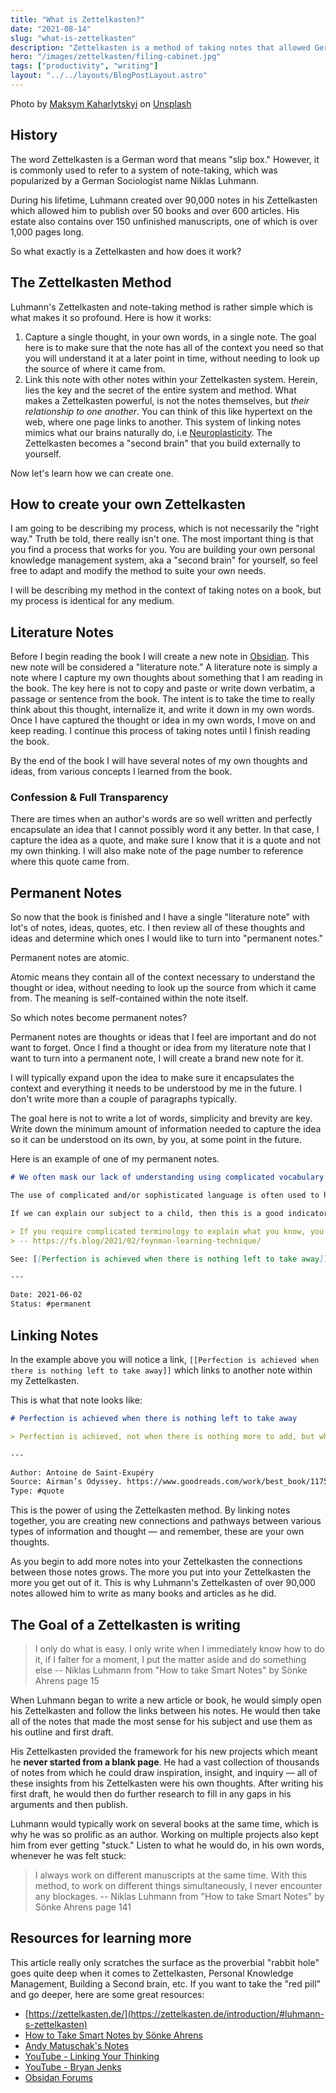 ```yaml
---
title: "What is Zettelkasten?"
date: "2021-08-14"
slug: "what-is-zettelkasten"
description: "Zettelkasten is a method of taking notes that allowed German Sociologist Niklas Lumann to publish over 50 books and 600 articles during his lifetime"
hero: "/images/zettelkasten/filing-cabinet.jpg"
tags: ["productivity", "writing"]
layout: "../../layouts/BlogPostLayout.astro"
---
```


Photo by <a href="https://unsplash.com/@qwitka?utm_source=unsplash&utm_medium=referral&utm_content=creditCopyText">Maksym Kaharlytskyi</a> on <a href="https://unsplash.com/s/photos/filing-cabinet?utm_source=unsplash&utm_medium=referral&utm_content=creditCopyText">Unsplash</a>

## History

The word Zettelkasten is a German word that means "slip box." However, it is commonly used to refer to a system of note-taking, which was popularized by a German Sociologist name Niklas Luhmann.

During his lifetime, Luhmann created over 90,000 notes in his Zettelkasten which allowed him to publish over 50 books and over 600 articles. His estate also contains over 150 unfinished manuscripts, one of which is over 1,000 pages long.

So what exactly is a Zettelkasten and how does it work?

## The Zettelkasten Method

Luhmann's Zettelkasten and note-taking method is rather simple which is what makes it so profound. Here is how it works:

1. Capture a single thought, in your own words, in a single note. The goal here is to make sure that the note has all of the context you need so that you will understand it at a later point in time, without needing to look up the source of where it came from.
2. Link this note with other notes within your Zettelkasten system. Herein, lies the key and the secret of the entire system and method. What makes a Zettelkasten powerful, is not the notes themselves, but _their relationship to one another_. You can think of this like hypertext on the web, where one page links to another. This system of linking notes mimics what our brains naturally do, i.e [Neuroplasticity](https://en.wikipedia.org/wiki/Neuroplasticity). The Zettelkasten becomes a "second brain" that you build externally to yourself.

Now let's learn how we can create one.

## How to create your own Zettelkasten

I am going to be describing my process, which is not necessarily the "right way." Truth be told, there really isn't one. The most important thing is that you find a process that works for you. You are building your own personal knowledge management system, aka a "second brain" for yourself, so feel free to adapt and modify the method to suite your own needs.

I will be describing my method in the context of taking notes on a book, but my process is identical for any medium.

## Literature Notes

Before I begin reading the book I will create a new note in [Obsidian](https://obsidian.md/). This new note will be considered a "literature note." A literature note is simply a note where I capture my own thoughts about something that I am reading in the book. The key here is not to copy and paste or write down verbatim, a passage or sentence from the book. The intent is to take the time to really think about this thought, internalize it, and write it down in my own words. Once I have captured the thought or idea in my own words, I move on and keep reading. I continue this process of taking notes until I finish reading the book.

By the end of the book I will have several notes of my own thoughts and ideas, from various concepts I learned from the book.

### Confession & Full Transparency

There are times when an author's words are so well written and perfectly encapsulate an idea that I cannot possibly word it any better. In that case, I capture the idea as a quote, and make sure I know that it is a quote and not my own thinking. I will also make note of the page number to reference where this quote came from.

## Permanent Notes

So now that the book is finished and I have a single "literature note" with lot's of notes, ideas, quotes, etc. I then review all of these thoughts and ideas and determine which ones I would like to turn into "permanent notes."

Permanent notes are atomic.

Atomic means they contain all of the context necessary to understand the thought or idea, without needing to look up the source from which it came from. The meaning is self-contained within the note itself.

So which notes become permanent notes?

Permanent notes are thoughts or ideas that I feel are important and do not want to forget. Once I find a thought or idea from my literature note that I want to turn into a permanent note, I will create a brand new note for it.

I will typically expand upon the idea to make sure it encapsulates the context and everything it needs to be understood by me in the future. I don't write more than a couple of paragraphs typically.

The goal here is not to write a lot of words, simplicity and brevity are key. Write down the minimum amount of information needed to capture the idea so it can be understood on its own, by you, at some point in the future.

Here is an example of one of my permanent notes.

```markdown
# We often mask our lack of understanding using complicated vocabulary and jargon

The use of complicated and/or sophisticated language is often used to hide the fact that we do not fully understand what we are talking about. Being able to speak in simple vocabulary, use simple illustrations, etc., demonstrates our full comprehension of a subject.

If we can explain our subject to a child, then this is a good indicator that we do not have any gaps in our understanding.

> If you require complicated terminology to explain what you know, you have no flexibility. When someone asks you a question, you can only repeat what you’ve already said.
> -- https://fs.blog/2021/02/feynman-learning-technique/

See: [[Perfection is achieved when there is nothing left to take away]]

---

Date: 2021-06-02
Status: #permanent
```

## Linking Notes

In the example above you will notice a link, `[[Perfection is achieved when there is nothing left to take away]]` which links to another note within my Zettelkasten.

This is what that note looks like:

```markdown
# Perfection is achieved when there is nothing left to take away

> Perfection is achieved, not when there is nothing more to add, but when there is nothing left to take away.

---

Author: Antoine de Saint-Exupéry
Source: Airman’s Odyssey. https://www.goodreads.com/work/best_book/11753-airman-s-odyssey.
Type: #quote
```

This is the power of using the Zettelkasten method. By linking notes together, you are creating new connections and pathways between various types of information and thought &mdash; and remember, these are your own thoughts.

As you begin to add more notes into your Zettelkasten the connections between those notes grows. The more you put into your Zettelkasten the more you get out of it. This is why Luhmann's Zettelkasten of over 90,000 notes allowed him to write as many books and articles as he did.

## The Goal of a Zettelkasten is writing

> I only do what is easy. I only write when I immediately know how to do it, if I falter for a moment, I put the matter aside and do something else
> -- Niklas Luhmann from "How to take Smart Notes" by Sönke Ahrens page 15

When Luhmann began to write a new article or book, he would simply open his Zettelkasten and follow the links between his notes. He would then take all of the notes that made the most sense for his subject and use them as his outline and first draft.

His Zettelkasten provided the framework for his new projects which meant he **never started from a blank page**. He had a vast collection of thousands of notes from which he could draw inspiration, insight, and inquiry &mdash; all of these insights from his Zettelkasten were his own thoughts. After writing his first draft, he would then do further research to fill in any gaps in his arguments and then publish.

Luhmann would typically work on several books at the same time, which is why he was so prolific as an author. Working on multiple projects also kept him from ever getting "stuck." Listen to what he would do, in his own words, whenever he was felt stuck:

> I always work on different manuscripts at the same time. With this method, to work on different things simultaneously, I never encounter any blockages.
> -- Niklas Luhmann from "How to take Smart Notes" by Sönke Ahrens page 141

## Resources for learning more

This article really only scratches the surface as the proverbial "rabbit hole" goes quite deep when it comes to Zettelkasten, Personal Knowledge Management, Building a Second brain, etc. If you want to take the "red pill" and go deeper, here are some great resources:

- [https://zettelkasten.de/](https://zettelkasten.de/introduction/#luhmann-s-zettelkasten)
- [How to Take Smart Notes by Sönke Ahrens](https://www.amazon.com/How-Take-Smart-Notes-Nonfiction-ebook/dp/B06WVYW33Y)
- [Andy Matuschak's Notes](https://notes.andymatuschak.org/Evergreen_notes)
- [YouTube - Linking Your Thinking](https://www.youtube.com/channel/UC85D7ERwhke7wVqskV_DZUA)
- [YouTube - Bryan Jenks](https://www.youtube.com/channel/UCfhSB16X9MXhzSFe_H7XbHg)
- [Obsidan Forums](https://forum.obsidian.md/)
